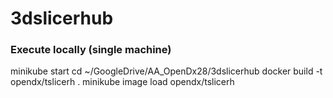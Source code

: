 # 3dslicerhub


### Execute locally (single machine)

minikube start
cd ~/GoogleDrive/AA_OpenDx28/3dslicerhub
docker build -t opendx/tslicerh .
minikube image load opendx/tslicerh
